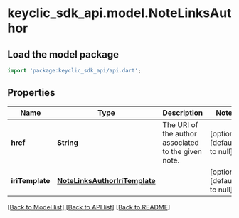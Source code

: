 # keyclic_sdk_api.model.NoteLinksAuthor

## Load the model package
```dart
import 'package:keyclic_sdk_api/api.dart';
```

## Properties
Name | Type | Description | Notes
------------ | ------------- | ------------- | -------------
**href** | **String** | The URI of the author associated to the given note. | [optional] [default to null]
**iriTemplate** | [**NoteLinksAuthorIriTemplate**](NoteLinksAuthorIriTemplate.md) |  | [optional] [default to null]

[[Back to Model list]](../README.md#documentation-for-models) [[Back to API list]](../README.md#documentation-for-api-endpoints) [[Back to README]](../README.md)


